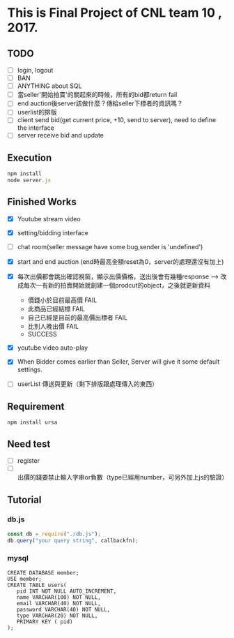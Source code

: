 # This is Final Project of CNL team 10 , 2017.

## TODO

- [ ] login, logout
- [ ] BAN
- [ ] ANYTHING about SQL
- [ ] 當seller'開始拍賣'的關起來的時候，所有的bid都return fail
- [ ] end auction後server該做什麼？傳給seller下標者的資訊嗎？
- [ ] userlist的排版
- [ ] client send bid(get current price, +10, send to server), need to define the interface
- [ ] server receive bid and update

## Execution

```javascript
npm install
node server.js
```
## Finished Works

- [x] Youtube stream video
- [x] setting/bidding interface
- [ ] chat room(seller message have some bug,sender is 'undefined')
- [x] start and end auction (end時最高金額reset為0，server的處理還沒有加上)
- [x] 每次出價都會跳出確認視窗，顯示出價價格，送出後會有幾種response --> 改成每次一有新的拍賣開始就創建一個prodcut的object，之後就更新資料

  - 價錢小於目前最高價 FAIL
  - 此商品已經結標 FAIL
  - 自己已經是目前的最高價出標者 FAIL
  - 比別人晚出價 FAIL
  - SUCCESS
  
- [x] youtube video auto-play
- [x] When Bidder comes earlier than Seller, Server will give it some default settings.
- [ ] userList 傳送與更新（剩下排版跟處理傳入的東西）

## Requirement
```
npm install ursa
```
## Need test

- [ ] register
- [ ] 出價的錢要禁止輸入字串or負數（type已經用number，可另外加上js的驗證）

## Tutorial

### db.js

```javascript
const db = require("./db.js");
db.query("your query string", callbackfn);
```
### mysql 
```mysql
CREATE DATABASE member;
USE member;
CREATE TABLE users(
   pid INT NOT NULL AUTO_INCREMENT,
   name VARCHAR(100) NOT NULL,
   email VARCHAR(40) NOT NULL,
   password VARCHAR(40) NOT NULL,
   type VARCHAR(20) NOT NULL,
   PRIMARY KEY ( pid)
);

